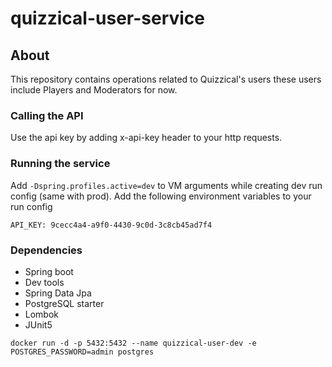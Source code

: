 # quizzical-user-service
## About
This repository contains operations related to Quizzical's users
these users include Players and Moderators for now.
### Calling the API
Use the api key by adding x-api-key header to your http requests.

### Running the service
Add `-Dspring.profiles.active=dev` to VM arguments while creating dev run config (same with prod).
Add the following environment variables to your run config
```
API_KEY: 9cecc4a4-a9f0-4430-9c0d-3c8cb45ad7f4
```

### Dependencies
- Spring boot
- Dev tools
- Spring Data Jpa
- PostgreSQL starter
- Lombok
- JUnit5

```
docker run -d -p 5432:5432 --name quizzical-user-dev -e POSTGRES_PASSWORD=admin postgres
```
